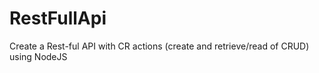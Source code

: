 # RestFullApi
 Create a Rest-ful API with CR actions (create and retrieve/read of CRUD) using  NodeJS
